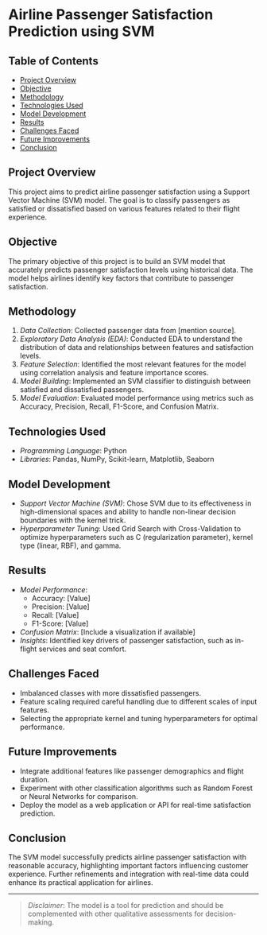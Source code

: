 # Airline Passenger Satisfaction Prediction using SVM

## Table of Contents
- [Project Overview](#project-overview)
- [Objective](#objective)
- [Methodology](#methodology)
- [Technologies Used](#technologies-used)
- [Model Development](#model-development)
- [Results](#results)
- [Challenges Faced](#challenges-faced)
- [Future Improvements](#future-improvements)
- [Conclusion](#conclusion)

## Project Overview
This project aims to predict airline passenger satisfaction using a Support Vector Machine (SVM) model. The goal is to classify passengers as satisfied or dissatisfied based on various features related to their flight experience.

## Objective
The primary objective of this project is to build an SVM model that accurately predicts passenger satisfaction levels using historical data. The model helps airlines identify key factors that contribute to passenger satisfaction.

## Methodology
1. *Data Collection*: Collected passenger data from [mention source].
2. *Exploratory Data Analysis (EDA)*: Conducted EDA to understand the distribution of data and relationships between features and satisfaction levels.
3. *Feature Selection*: Identified the most relevant features for the model using correlation analysis and feature importance scores.
4. *Model Building*: Implemented an SVM classifier to distinguish between satisfied and dissatisfied passengers.
5. *Model Evaluation*: Evaluated model performance using metrics such as Accuracy, Precision, Recall, F1-Score, and Confusion Matrix.

## Technologies Used
- *Programming Language*: Python
- *Libraries*: Pandas, NumPy, Scikit-learn, Matplotlib, Seaborn

## Model Development
- *Support Vector Machine (SVM)*: Chose SVM due to its effectiveness in high-dimensional spaces and ability to handle non-linear decision boundaries with the kernel trick.
- *Hyperparameter Tuning*: Used Grid Search with Cross-Validation to optimize hyperparameters such as C (regularization parameter), kernel type (linear, RBF), and gamma.

## Results
- *Model Performance*:
  - Accuracy: [Value]
  - Precision: [Value]
  - Recall: [Value]
  - F1-Score: [Value]
- *Confusion Matrix*: [Include a visualization if available]
- *Insights*: Identified key drivers of passenger satisfaction, such as in-flight services and seat comfort.

## Challenges Faced
- Imbalanced classes with more dissatisfied passengers.
- Feature scaling required careful handling due to different scales of input features.
- Selecting the appropriate kernel and tuning hyperparameters for optimal performance.

## Future Improvements
- Integrate additional features like passenger demographics and flight duration.
- Experiment with other classification algorithms such as Random Forest or Neural Networks for comparison.
- Deploy the model as a web application or API for real-time satisfaction prediction.

## Conclusion
The SVM model successfully predicts airline passenger satisfaction with reasonable accuracy, highlighting important factors influencing customer experience. Further refinements and integration with real-time data could enhance its practical application for airlines.

---

> *Disclaimer*: The model is a tool for prediction and should be complemented with other qualitative assessments for decision-making.
